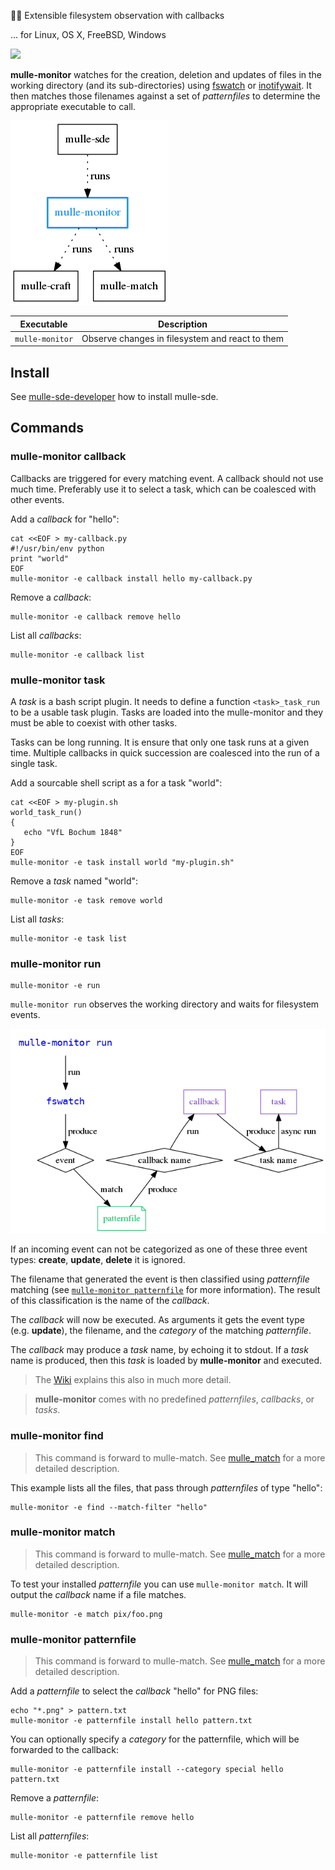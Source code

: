 🕵🏻‍ Extensible filesystem observation with callbacks

... for Linux, OS X, FreeBSD, Windows

![](mulle-monitor.png)

**mulle-monitor** watches for the creation, deletion and updates of files
in the working directory (and its sub-directories) using
[fswatch](https://github.com/emcrisostomo/fswatch) or
[inotifywait](https://linux.die.net/man/1/inotifywait). It then
matches those filenames against a set of *patternfiles* to determine the
appropriate executable to call.


![](dox/mulle-monitor-overview.png)


Executable      | Description
----------------|--------------------------------
`mulle-monitor` | Observe changes in filesystem and react to them


## Install

See [mulle-sde-developer](//github.com/mulle-sde/mulle-sde-developer) how
to install mulle-sde.


## Commands


### mulle-monitor callback

Callbacks are triggered for every matching event. A callback should not use
much time. Preferably use it to select a task, which can be coalesced with
other events.

Add a *callback* for "hello":

```
cat <<EOF > my-callback.py
#!/usr/bin/env python
print "world"
EOF
mulle-monitor -e callback install hello my-callback.py
```

Remove a *callback*:

```
mulle-monitor -e callback remove hello
```

List all *callbacks*:

```
mulle-monitor -e callback list
```


### mulle-monitor task

A *task* is a bash script plugin. It needs to define a function
`<task>_task_run` to be a usable task plugin. Tasks are loaded into the
mulle-monitor and they must be able to coexist with other tasks.

Tasks can be long running. It is ensure that only one task runs at a given
time. Multiple callbacks in quick succession are coalesced into the run of
a single task.


Add a sourcable shell script as a for a task "world":

```
cat <<EOF > my-plugin.sh
world_task_run()
{
   echo "VfL Bochum 1848"
}
EOF
mulle-monitor -e task install world "my-plugin.sh"
```

Remove a *task* named "world":

```
mulle-monitor -e task remove world
```


List all *tasks*:

```
mulle-monitor -e task list
```


### mulle-monitor run

```
mulle-monitor -e run
```

`mulle-monitor run` observes the working directory and waits for filesystem
events.

![](dox/mulle-monitor-run.png)

If an incoming event can not be categorized as one of these three event types:
**create**, **update**, **delete** it is ignored.

The filename that generated the event is then classified using *patternfile*
matching (see [`mulle-monitor patternfile`](#mulle-monitor-patternfile) for
more information).
The result of this classification is the name of the *callback*.

The *callback* will now be executed. As arguments it gets the event type
(e.g. **update**), the filename, and the *category* of the matching
*patternfile*.

The *callback* may produce a *task* name, by echoing it to stdout. If a
*task* name is produced, then this *task* is loaded by **mulle-monitor**
and executed.

> The [Wiki](https://github.com/mulle-sde/mulle-monitor/wiki)
> explains this also in much more detail.

> **mulle-monitor** comes with no predefined *patternfiles*, *callbacks*, or
> *tasks*.


### mulle-monitor find

> This command is forward to mulle-match.
> See [mulle_match](//github.com/mulle-sde/mulle-match) for a more detailed
> description.

This example lists all the files, that pass through *patternfiles* of type
"hello":

```
mulle-monitor -e find --match-filter "hello"
```

### mulle-monitor match

> This command is forward to mulle-match.
> See [mulle_match](//github.com/mulle-sde/mulle-match) for a more detailed
> description.

To test your installed *patternfile* you can use `mulle-monitor match`. It
will output the *callback* name if a file matches.

```
mulle-monitor -e match pix/foo.png
```

### mulle-monitor patternfile

> This command is forward to mulle-match.
> See [mulle_match](//github.com/mulle-sde/mulle-match) for a more detailed
> description.


Add a *patternfile* to select the *callback* "hello" for PNG files:

```
echo "*.png" > pattern.txt
mulle-monitor -e patternfile install hello pattern.txt
```

You can optionally specify a *category* for the patternfile, which will be
forwarded to the callback:

```
mulle-monitor -e patternfile install --category special hello pattern.txt
```

Remove a *patternfile*:

```
mulle-monitor -e patternfile remove hello
```

List all *patternfiles*:

```
mulle-monitor -e patternfile list
```

